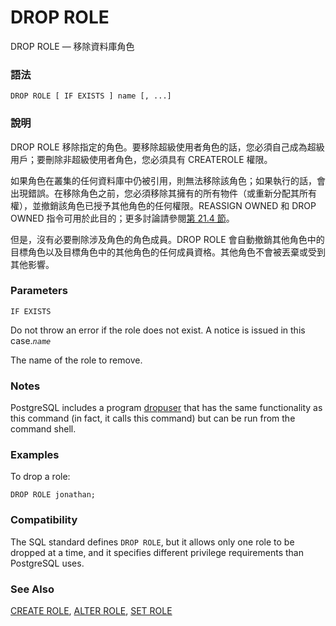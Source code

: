 # DROP ROLE

DROP ROLE — 移除資料庫角色

### 語法

```text
DROP ROLE [ IF EXISTS ] name [, ...]
```

### 說明

DROP ROLE 移除指定的角色。要移除超級使用者角色的話，您必須自己成為超級用戶；要刪除非超級使用者角色，您必須具有 CREATEROLE 權限。

如果角色在叢集的任何資料庫中仍被引用，則無法移除該角色；如果執行的話，會出現錯誤。在移除角色之前，您必須移除其擁有的所有物件（或重新分配其所有權），並撤銷該角色已授予其他角色的任何權限。REASSIGN OWNED 和 DROP OWNED 指令可用於此目的；更多討論請參閱[第 21.4 節](../../server-administration/user-manag/dropping-roles.md)。

但是，沒有必要刪除涉及角色的角色成員。DROP ROLE 會自動撤銷其他角色中的目標角色以及目標角色中的其他角色的任何成員資格。其他角色不會被丟棄或受到其他影響。

### Parameters

`IF EXISTS`

Do not throw an error if the role does not exist. A notice is issued in this case._`name`_

The name of the role to remove.

### Notes

PostgreSQL includes a program [dropuser](https://www.postgresql.org/docs/10/static/app-dropuser.html) that has the same functionality as this command \(in fact, it calls this command\) but can be run from the command shell.

### Examples

To drop a role:

```text
DROP ROLE jonathan;
```

### Compatibility

The SQL standard defines `DROP ROLE`, but it allows only one role to be dropped at a time, and it specifies different privilege requirements than PostgreSQL uses.

### See Also

[CREATE ROLE](https://www.postgresql.org/docs/10/static/sql-createrole.html), [ALTER ROLE](https://www.postgresql.org/docs/10/static/sql-alterrole.html), [SET ROLE](https://www.postgresql.org/docs/10/static/sql-set-role.html)

